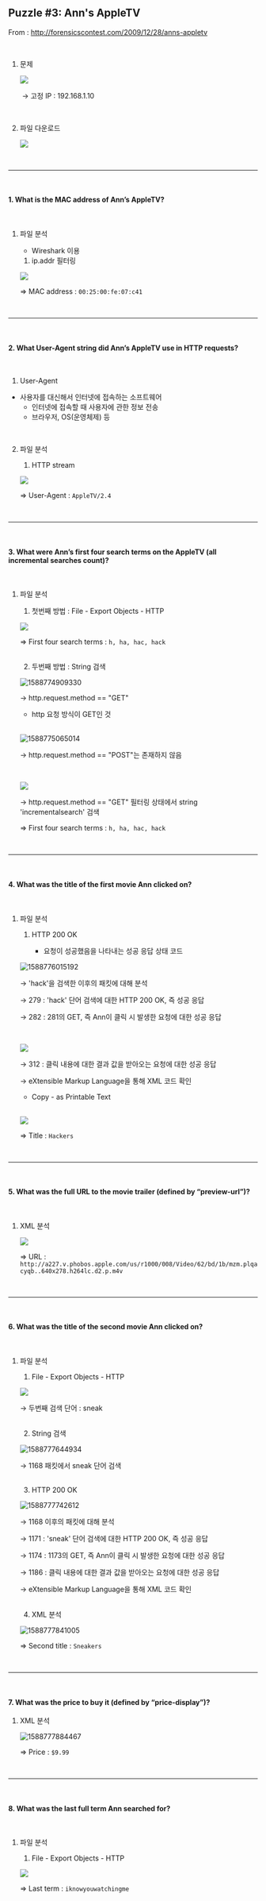 ## Puzzle #3: Ann's AppleTV

From : http://forensicscontest.com/2009/12/28/anns-appletv

<br>

1. 문제

   ![](./images/1588772520167.png)
   
   ​	→ 고정 IP : 192.168.1.10

<br>

2. 파일 다운로드

   ![](./images/1588772571854.png)

<br>

--------------

<br>

#### 1. What is the MAC address of Ann’s AppleTV?

<br>

1. 파일 분석

   - Wireshark 이용

   1) ip.addr 필터링

   ![](./images/1588772983073.png)

   ⇒ MAC address : `00:25:00:fe:07:c41`


<br>

----------

<br>

#### 2. What User-Agent string did Ann’s AppleTV use in HTTP requests?

<br>

1. User-Agent
- 사용자를 대신해서 인터넷에 접속하는 소프트웨어
   - 인터넷에 접속할 때 사용자에 관한 정보 전송
  - 브라우저, OS(운영체제) 등

<br>

2. 파일 분석

   1) HTTP stream

   ![](./images/1588774362113.png)

   ⇒ User-Agent : `AppleTV/2.4`

<br>

----------

<br>

#### 3. What were Ann’s first four search terms on the AppleTV (all incremental searches count)?

<br>

1. 파일 분석

   1) 첫번째 방법 : File - Export Objects - HTTP

   ![](./images/1588774545167.png)

   ⇒ First four search terms : `h, ha, hac, hack`

   <br>

   2) 두번째 방법 : String 검색

   ![1588774909330](./images/1588774909330.png)

   → http.request.method == "GET"
   
   	- http 요청 방식이 GET인 것
   
   <br>
   
   ![1588775065014](./images/1588775065014.png)
   
   → http.request.method == "POST"는 존재하지 않음
   
   <br>
   
   ![](./images/1588775129296.png)
   
   → http.request.method == "GET" 필터링 상태에서 string 'incrementalsearch' 검색
   
   ⇒ First four search terms : `h, ha, hac, hack`

<br>

----------

<br>

#### 4. What was the title of the first movie Ann clicked on?

<br>

1. 파일 분석

   1) HTTP 200 OK

   		- 요청이 성공했음을 나타내는 성공 응답 상태 코드

   ![1588776015192](./images/1588776015192.png)

   → 'hack'을 검색한 이후의 패킷에 대해 분석

   → 279 : 'hack' 단어 검색에 대한 HTTP 200 OK, 즉 성공 응답

   → 282 : 281의 GET, 즉 Ann이 클릭 시 발생한 요청에 대한 성공 응답

   <br>

   ![](./images/1588776298188.png)

   → 312 : 클릭 내용에 대한 결과 값을 받아오는 요청에 대한 성공 응답

   → eXtensible Markup Language을 통해 XML 코드 확인

   - Copy - as Printable Text

   <br>
   
   ![](./images/1588776455842.png)
   
   ⇒ Title : `Hackers`

<br>

------

<br>

#### 5. What was the full URL to the movie trailer (defined by “preview-url”)?

<br>

1. XML 분석

   ![](./images/1588776461649.png)
   
   ⇒ URL : `http://a227.v.phobos.apple.com/us/r1000/008/Video/62/bd/1b/mzm.plqacyqb..640x278.h264lc.d2.p.m4v`

<br>

----------

<br>

#### 6. What was the title of the second movie Ann clicked on?

<br>

1. 파일 분석

   1) File - Export Objects - HTTP
   
   ![](./images/1588777546337.png)
   
   → 두번째 검색 단어 : sneak
   
   <br>
   
   2) String 검색
   
   ![1588777644934](./images/1588777644934.png)
   
   → 1168 패킷에서 sneak 단어 검색
   
   <br>
   
   3) HTTP 200 OK
   
   ![1588777742612](./images/1588777742612.png)
   
   → 1168  이후의 패킷에 대해 분석
   
   → 1171 : 'sneak' 단어 검색에 대한 HTTP 200 OK, 즉 성공 응답
   
   → 1174 : 1173의 GET, 즉 Ann이 클릭 시 발생한 요청에 대한 성공 응답
   
   → 1186 : 클릭 내용에 대한 결과 값을 받아오는 요청에 대한 성공 응답
   
   → eXtensible Markup Language을 통해 XML 코드 확인
   
   <br>
   
   4) XML 분석
   
   ![1588777841005](./images/1588777841005.png)
   
   ⇒ Second title : `Sneakers`

<br>

--------

<br>

#### 7. What was the price to buy it (defined by “price-display”)?

1. XML 분석

   ![1588777884467](./images/1588777884467.png)

   ⇒ Price : `$9.99`

<br>

------

<br>

#### 8. What was the last full term Ann searched for?

<br>

1. 파일 분석

   1) File - Export Objects - HTTP

   ![](./images/1588777959229.png)

   ⇒ Last term : `iknowyouwatchingme`

